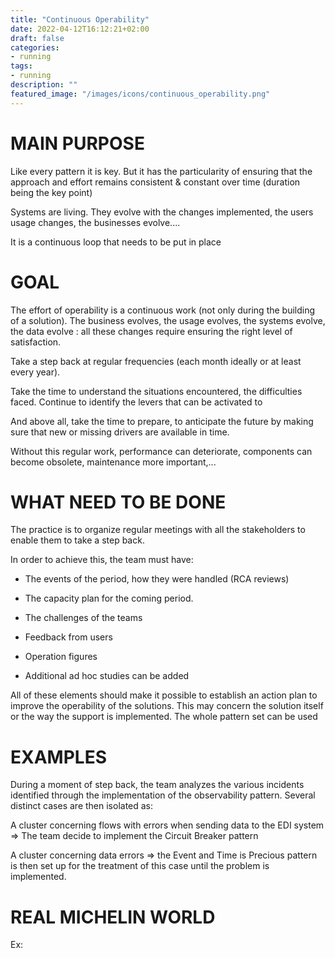 ```yaml
---
title: "Continuous Operability"
date: 2022-04-12T16:12:21+02:00
draft: false
categories:
- running
tags:
- running
description: ""
featured_image: "/images/icons/continuous_operability.png"
---
```



# MAIN PURPOSE

Like every pattern it is key. But it has the particularity of ensuring that the approach and effort remains consistent & constant over time (duration being the key point)

Systems are living. They evolve with the changes implemented, the users usage changes, the businesses evolve....

It is a continuous loop that needs to be put in place



# GOAL

The effort of operability is a continuous work (not only during the building of a solution). The business evolves, the usage evolves, the systems evolve, the data evolve : all these changes require ensuring the right level of satisfaction.

Take a step back at regular frequencies (each month ideally or at least every year).

Take the time to understand the situations encountered, the difficulties faced. Continue to identify the levers that can be activated to

And above all, take the time to prepare, to anticipate the future by making sure that new or missing drivers are available in time.



Without this regular work, performance can deteriorate, components can become obsolete, maintenance more important,...



# WHAT NEED TO BE DONE

The practice is to organize regular meetings with all the stakeholders to enable them to take a step back.

In order to achieve this, the team must have:

* The events of the period, how they were handled (RCA reviews)

* The capacity plan for the coming period.

* The challenges of the teams

* Feedback from users

* Operation figures

* Additional ad hoc studies can be added



All of these elements should make it possible to establish an action plan to improve the operability of the solutions. This may concern the solution itself or the way the support is implemented. The whole pattern set can be used


# EXAMPLES

During a moment of step back, the team analyzes the various incidents identified through the implementation of the observability pattern. Several distinct cases are then isolated as:



A cluster concerning flows with errors when sending data to the EDI system => The team decide to implement the Circuit Breaker pattern



A cluster concerning data errors => the Event and Time is Precious pattern is then set up for the treatment of this case until the problem is implemented.


# REAL MICHELIN WORLD

Ex:  
